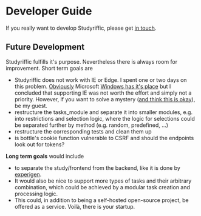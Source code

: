 # Developer Guide

If you really want to develop Studyriffic, please get [in touch](https://inktrap.org).

## Future Development

Studyriffic fulfills it's purpose. Nevertheless there is always room for improvement. Short term goals are

 - Studyriffic does not work with IE or Edge. I spent one or two days on this problem. [Obviously](https://bugs.launchpad.net/ubuntu/+bug/1) Microsoft [Windows has it's place](https://blog.inktrap.org/windows.html) but I concluded that supporting IE was not worth the effort and simply not a priority. However, if you want to solve a mystery ([and think this is okay](https://www.fefe.de/nowindows/)), be my guest.
 - restructure the tasks_module and separate it into smaller modules, e.g. into restrictions and selection logic, where the logic for selections could be separated further by method (e.g. random, predefined, …)
 - restructure the corresponding tests and clean them up
 - is bottle's cookie function vulnerable to CSRF and should the endpoints look
 out for tokens?

**Long term goals** would include

 - to separate the study/frontend from the backend, like it is done by [experigen](https://github.com/aquincum/experigen).
 - It would also be nice to support more types of tasks and their arbitrary combination, which could be achieved by a modular task creation and processing logic.
 - This could, in addition to being a self-hosted open-source project, be offered as a service. Voilà, there is your startup.

